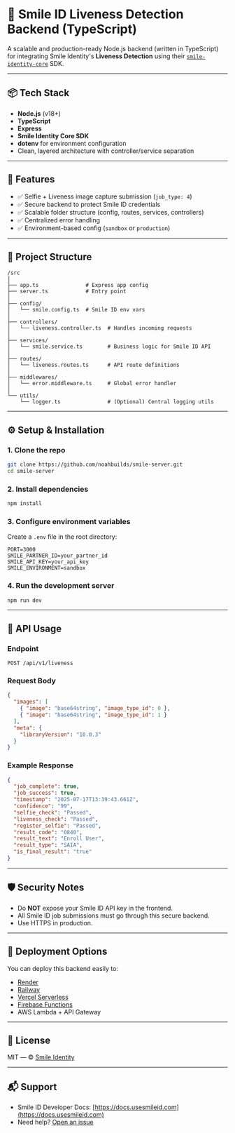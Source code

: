 
# 🚀 Smile ID Liveness Detection Backend (TypeScript)

A scalable and production-ready Node.js backend (written in TypeScript) for integrating Smile Identity's **Liveness Detection** using their [`smile-identity-core`](https://www.npmjs.com/package/smile-identity-core) SDK.

---

## 📦 Tech Stack

- **Node.js** (v18+)
- **TypeScript**
- **Express**
- **Smile Identity Core SDK**
- **dotenv** for environment configuration
- Clean, layered architecture with controller/service separation

---

## 🔧 Features

- ✅ Selfie + Liveness image capture submission (`job_type: 4`)
- ✅ Secure backend to protect Smile ID credentials
- ✅ Scalable folder structure (config, routes, services, controllers)
- ✅ Centralized error handling
- ✅ Environment-based config (`sandbox` or `production`)

---

## 📁 Project Structure

```
/src
│
├── app.ts               # Express app config
├── server.ts            # Entry point
│
├── config/
│   └── smile.config.ts  # Smile ID env vars
│
├── controllers/
│   └── liveness.controller.ts  # Handles incoming requests
│
├── services/
│   └── smile.service.ts        # Business logic for Smile ID API
│
├── routes/
│   └── liveness.routes.ts      # API route definitions
│
├── middlewares/
│   └── error.middleware.ts     # Global error handler
│
└── utils/
    └── logger.ts               # (Optional) Central logging utils
```

---

## ⚙️ Setup & Installation

### 1. Clone the repo

```bash
git clone https://github.com/noahbuilds/smile-server.git
cd smile-server
```

### 2. Install dependencies

```bash
npm install
```

### 3. Configure environment variables

Create a `.env` file in the root directory:

```env
PORT=3000
SMILE_PARTNER_ID=your_partner_id
SMILE_API_KEY=your_api_key
SMILE_ENVIRONMENT=sandbox
```

### 4. Run the development server

```bash
npm run dev
```

---

## 🧪 API Usage

### Endpoint

```http
POST /api/v1/liveness
```

### Request Body

```json
{
  "images": [
    { "image": "base64string", "image_type_id": 0 },
    { "image": "base64string", "image_type_id": 1 }
  ],
  "meta": {
    "libraryVersion": "10.0.3"
  }
}
```

### Example Response

```json
{
  "job_complete": true,
  "job_success": true,
  "timestamp": "2025-07-17T13:39:43.661Z",
  "confidence": "99",
  "selfie_check": "Passed",
  "liveness_check": "Passed",
  "register_selfie": "Passed",
  "result_code": "0840",
  "result_text": "Enroll User",
  "result_type": "SAIA",
  "is_final_result": "true"
}
```

---

## 🛡️ Security Notes

- Do **NOT** expose your Smile ID API key in the frontend.
- All Smile ID job submissions must go through this secure backend.
- Use HTTPS in production.

---

## 🚀 Deployment Options

You can deploy this backend easily to:

- [Render](https://render.com/)
- [Railway](https://railway.app/)
- [Vercel Serverless](https://vercel.com/)
- [Firebase Functions](https://firebase.google.com/products/functions)
- AWS Lambda + API Gateway

---

## 📝 License

MIT — © [Smile Identity](https://usesmileid.com/legal/terms-and-conditions)

---

## 📬 Support

- Smile ID Developer Docs: [https://docs.usesmileid.com](https://docs.usesmileid.com)
- Need help? [Open an issue](https://github.com)
